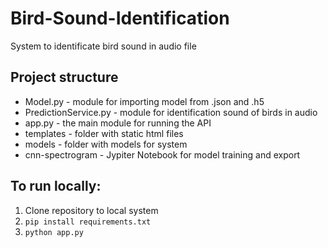 # Bird-Sound-Identification

System to identificate bird sound in audio file

## Project structure
+ Model.py - module for importing model from .json and .h5
+ PredictionService.py - module for identification sound of birds in audio
+ app.py - the main module for running the API
+ templates - folder with static html files
+ models - folder with models for system
+ cnn-spectrogram - Jypiter Notebook for model training and export

## To run locally:
1. Clone repository to local system
2. `pip install requirements.txt`
3. `python app.py`
